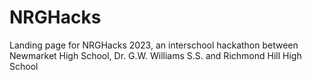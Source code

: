 # NRGHacks
Landing page for NRGHacks 2023, an interschool hackathon between Newmarket High School, Dr. G.W. Williams S.S. and Richmond Hill High School
